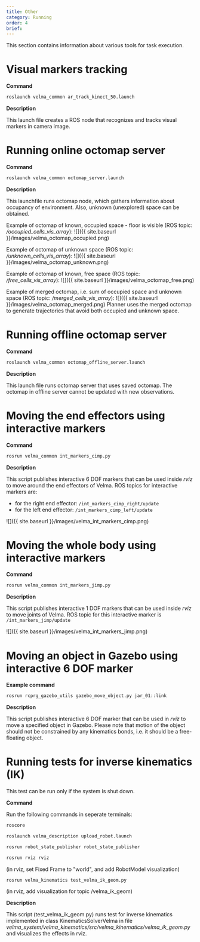```yaml
---
title: Other
category: Running
order: 4
brief: 
---
```


This section contains information about various tools for task execution.






# Visual markers tracking

**Command**

```bash
roslaunch velma_common ar_track_kinect_50.launch
```

**Description**

This launch file creates a ROS node that recognizes and tracks visual markers in camera image.







# Running online octomap server

**Command**

```bash
roslaunch velma_common octomap_server.launch
```

**Description**

This launchfile runs octomap node, which gathers information about occupancy of environment.
Also, unknown (unexplored) space can be obtained.

Example of octomap of known, occupied space - floor is visible (ROS topic: */occupied_cells_vis_array*):
![]({{ site.baseurl }}/images/velma_octomap_occupied.png)

Example of octomap of unknown space (ROS topic: */unknown_cells_vis_array*):
![]({{ site.baseurl }}/images/velma_octomap_unknown.png)

Example of octomap of known, free space (ROS topic: */free_cells_vis_array*):
![]({{ site.baseurl }}/images/velma_octomap_free.png)

Example of merged octomap, i.e. sum of occupied space and unknown space (ROS topic: */merged_cells_vis_array*):
![]({{ site.baseurl }}/images/velma_octomap_merged.png)
Planner uses the merged octomap to generate trajectories that avoid both occupied and unknown space.





# Running offline octomap server

**Command**

```bash
roslaunch velma_common octomap_offline_server.launch
```

**Description**

This launch file runs octomap server that uses saved octomap. The octomap in offline server cannot be updated with new observations.







# Moving the end effectors using interactive markers

**Command**

```bash
rosrun velma_common int_markers_cimp.py
```

**Description**

This script publishes interactive 6 DOF markers that can be used inside *rviz*  to move around the end effectors of Velma.
ROS topics for interactive markers are:
 * for the right end effector: `/int_markers_cimp_right/update`
 * for the left end effector: `/int_markers_cimp_left/update`

![]({{ site.baseurl }}/images/velma_int_markers_cimp.png)







# Moving the whole body using interactive markers

**Command**

```bash
rosrun velma_common int_markers_jimp.py
```

**Description**

This script publishes interactive 1 DOF markers that can be used inside *rviz* to move joints of Velma.
ROS topic for this interactive marker is `/int_markers_jimp/update`

![]({{ site.baseurl }}/images/velma_int_markers_jimp.png)







# Moving an object in Gazebo using interactive 6 DOF marker

**Example command**

```bash
rosrun rcprg_gazebo_utils gazebo_move_object.py jar_01::link
```

**Description**

This script publishes interactive 6 DOF marker that can be used in *rviz* to move a specified object in Gazebo.
Please note that motion of the object should not be constrained by any kinematics bonds, i.e. it should be a free-floating object.






# Running tests for inverse kinematics (IK)

This test can be run only if the system is shut down.

**Command**

Run the following commands in seperate terminals:
```bash
roscore
```
```bash
roslaunch velma_description upload_robot.launch
```
```bash
rosrun robot_state_publisher robot_state_publisher
```
```bash
rosrun rviz rviz
```
(in rviz, set Fixed Frame to "world", and add RobotModel visualization)
```bash
rosrun velma_kinematics test_velma_ik_geom.py
```
(in rviz, add visualization for topic /velma_ik_geom)


**Description**

This script (test_velma_ik_geom.py) runs test for inverse kinematics implemented in class KinematicsSolverVelma in file
*velma_system/velma_kinematics/src/velma_kinematics/velma_ik_geom.py*
and visualizes the effects in rviz.
